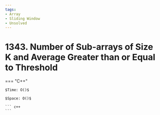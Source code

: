 ```yaml
---
tags:
- Array
- Sliding Window
- Unsolved
---
```



# 1343. Number of Sub-arrays of Size K and Average Greater than or Equal to Threshold

=== "C++"

    $Time: O()$

    $Space: O()$

    ``` c++
    ```